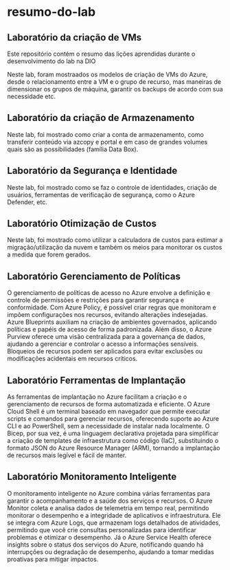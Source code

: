 # resumo-do-lab

## Laboratório da criação de VMs
Este repositório contém o resumo das lições aprendidas durante o desenvolvimento do lab na DIO

Neste lab, foram mostraados os modelos de criação de VMs do Azure, desde o relacionamento entre a VM e o grupo de recurso, mas maneiras de dimensionar os grupos de máquina, garantir os backups de acordo com sua necessidade etc.

## Laboratório da criação de Armazenamento

Neste lab, foi mostrado como criar a conta de armazenamento, como transferir conteúdo via azcopy e portal e em caso de grandes volumes quais são as possibilidades (família Data Box).

## Laboratório da Segurança e Identidade

Neste lab, foi mostrado como se faz o controle de identidades, criação de usuários, ferramentas de verificação de segurança, como o Azure Defender, etc.

## Laboratório Otimização de Custos

Neste lab, foi mostrado como utilizar a calculadora de custos para estimar a migração/utilização da nuvem e também os meios para monitorar os custos a medida que forem gerados.

## Laboratório Gerenciamento de Políticas

O gerenciamento de políticas de acesso no Azure envolve a definição e controle de permissões e restrições para garantir segurança e conformidade. Com Azure Policy, é possível criar regras que monitoram e impõem configurações nos recursos, evitando alterações indesejadas. Azure Blueprints auxiliam na criação de ambientes governados, aplicando políticas e papéis de acesso de forma padronizada. Além disso, o Azure Purview oferece uma visão centralizada para a governança de dados, ajudando a gerenciar e controlar o acesso a informações sensíveis. Bloqueios de recursos podem ser aplicados para evitar exclusões ou modificações acidentais em recursos críticos.

## Laboratório Ferramentas de Implantação

As ferramentas de implantação no Azure facilitam a criação e o gerenciamento de recursos de forma automatizada e eficiente. O Azure Cloud Shell é um terminal baseado em navegador que permite executar scripts e comandos para gerenciar recursos, oferecendo suporte ao Azure CLI e ao PowerShell, sem a necessidade de instalar nada localmente. O Bicep, por sua vez, é uma linguagem declarativa projetada para simplificar a criação de templates de infraestrutura como código (IaC), substituindo o formato JSON do Azure Resource Manager (ARM), tornando a implantação de recursos mais legível e fácil de manter.

## Laboratório Monitoramento Inteligente

O monitoramento inteligente no Azure combina várias ferramentas para garantir o acompanhamento e a saúde dos serviços e recursos. O Azure Monitor coleta e analisa dados de telemetria em tempo real, permitindo monitorar o desempenho e a integridade de aplicativos e infraestrutura. Ele se integra com Azure Logs, que armazenam logs detalhados de atividades, permitindo que você crie consultas personalizadas para identificar problemas e otimizar o desempenho. Já o Azure Service Health oferece insights sobre o status dos serviços do Azure, notificando quando há interrupções ou degradação de desempenho, ajudando a tomar medidas proativas para mitigar impactos.
